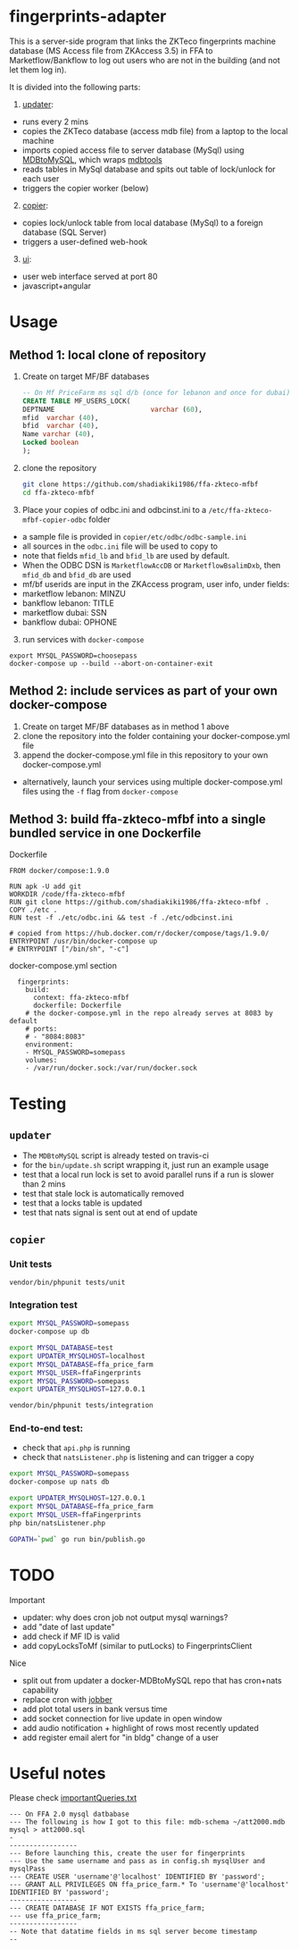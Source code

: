 # fingerprints-adapter
This is a server-side program that links the ZKTeco fingerprints machine database (MS Access file from ZKAccess 3.5)
in FFA to Marketflow/Bankflow to log out users who are not in the building (and not let them log in).
 
It is divided into the following parts:

1. [updater](updater):
 * runs every 2 mins
 * copies the ZKTeco database (access mdb file) from a laptop to the local machine
 * imports copied access file to server database (MySql) using [MDBtoMySQL](https://github.com/shadiakiki1986/MDBtoMySQL), which wraps [mdbtools](https://github.com/brianb/mdbtools)
 * reads tables in MySql database and spits out table of lock/unlock for each user
 * triggers the copier worker (below)

2. [copier](copier):
 * copies lock/unlock table from local database (MySql) to a foreign database (SQL Server)
 * triggers a user-defined web-hook

3. [ui](ui):
 * user web interface served at port 80
 * javascript+angular

# Usage

## Method 1: local clone of repository
1. Create on target MF/BF databases

    ```sql
    -- On Mf PriceFarm ms sql d/b (once for lebanon and once for dubai)
    CREATE TABLE MF_USERS_LOCK(
    DEPTNAME                        varchar (60),
    mfid  varchar (40),
    bfid  varchar (40),
    Name varchar (40),
    Locked boolean
    );
    ```
2. clone the repository

    ```bash
    git clone https://github.com/shadiakiki1986/ffa-zkteco-mfbf
    cd ffa-zkteco-mfbf
    ```
3. Place your copies of odbc.ini and odbcinst.ini to a `/etc/ffa-zkteco-mfbf-copier-odbc` folder
 * a sample file is provided in `copier/etc/odbc/odbc-sample.ini`
 * all sources in the `odbc.ini` file will be used to copy to
 * note that fields `mfid_lb` and `bfid_lb` are used by default.
  * When the ODBC DSN is `MarketflowAccDB` or `MarketflowBsalimDxb`, then `mfid_db` and `bfid_db` are used
 * mf/bf userids are input in the ZKAccess program, user info, under fields:
  * marketflow lebanon: MINZU
  * bankflow lebanon: TITLE
  * marketflow dubai: SSN
  * bankflow dubai: OPHONE

3. run services with `docker-compose`
```
export MYSQL_PASSWORD=choosepass
docker-compose up --build --abort-on-container-exit
```

## Method 2: include services as part of your own docker-compose
1. Create on target MF/BF databases as in method 1 above
2. clone the repository into the folder containing your docker-compose.yml file
3. append the docker-compose.yml file in this repository to your own docker-compose.yml
 * alternatively, launch your services using multiple docker-compose.yml files using the `-f` flag from `docker-compose`

## Method 3: build ffa-zkteco-mfbf into a single bundled service in one Dockerfile

Dockerfile
```
FROM docker/compose:1.9.0

RUN apk -U add git
WORKDIR /code/ffa-zkteco-mfbf
RUN git clone https://github.com/shadiakiki1986/ffa-zkteco-mfbf .
COPY ./etc .
RUN test -f ./etc/odbc.ini && test -f ./etc/odbcinst.ini

# copied from https://hub.docker.com/r/docker/compose/tags/1.9.0/
ENTRYPOINT /usr/bin/docker-compose up 
# ENTRYPOINT ["/bin/sh", "-c"]
```

docker-compose.yml section
```
  fingerprints:
    build:
      context: ffa-zkteco-mfbf
      dockerfile: Dockerfile
    # the docker-compose.yml in the repo already serves at 8083 by default
    # ports:
    # - "8084:8083"
    environment:
    - MYSQL_PASSWORD=somepass
    volumes:
    - /var/run/docker.sock:/var/run/docker.sock
```

# Testing
## `updater`
* The `MDBtoMySQL` script is already tested on travis-ci
* for the `bin/update.sh` script wrapping it, just run an example usage
 * test that a local run lock is set to avoid parallel runs if a run is slower than 2 mins
 * test that stale lock is automatically removed
 * test that a locks table is updated
 * test that nats signal is sent out at end of update

## `copier`
### Unit tests
`vendor/bin/phpunit tests/unit`
### Integration test
```bash
export MYSQL_PASSWORD=somepass
docker-compose up db

export MYSQL_DATABASE=test
export UPDATER_MYSQLHOST=localhost
export MYSQL_DATABASE=ffa_price_farm
export MYSQL_USER=ffaFingerprints
export MYSQL_PASSWORD=somepass
export UPDATER_MYSQLHOST=127.0.0.1

vendor/bin/phpunit tests/integration
```
### End-to-end test:
* check that `api.php` is running
* check that `natsListener.php` is listening and can trigger a copy
```bash
export MYSQL_PASSWORD=somepass
docker-compose up nats db

export UPDATER_MYSQLHOST=127.0.0.1
export MYSQL_DATABASE=ffa_price_farm
export MYSQL_USER=ffaFingerprints
php bin/natsListener.php

GOPATH=`pwd` go run bin/publish.go 
```

# TODO
Important
* updater: why does cron job not output mysql warnings?
* add "date of last update"
* add check if MF ID is valid
* add copyLocksToMf (similar to putLocks) to FingerprintsClient

Nice
* split out from updater a docker-MDBtoMySQL repo that has cron+nats capability
* replace cron with [jobber](https://github.com/dshearer/jobber)
* add plot total users in bank versus time
* add socket connection for live update in open window
 * add audio notification + highlight of rows most recently updated
* add register email alert for "in bldg" change of a user


# Useful notes

Please check [importantQueries.txt](importantQueries.txt)

```
--- On FFA 2.0 mysql datbabase
--- The following is how I got to this file: mdb-schema ~/att2000.mdb mysql > att2000.sql
-
-----------------
--- Before launching this, create the user for fingerprints
--- Use the same username and pass as in config.sh mysqlUser and mysqlPass
--- CREATE USER 'username'@'localhost' IDENTIFIED BY 'password';
--- GRANT ALL PRIVILEGES ON ffa_price_farm.* To 'username'@'localhost' IDENTIFIED BY 'password';
-----------------
--- CREATE DATABASE IF NOT EXISTS ffa_price_farm;
--- use ffa_price_farm;
-----------------
-- Note that datatime fields in ms sql server become timestamp
--
```
